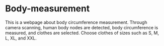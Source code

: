 # Body-measurement
This is a webpage about body circumference measurement. Through camera scanning, human body nodes are detected, body circumference is measured, and clothes are selected. Choose clothes of sizes such as S, M, L, XL, and XXL.

